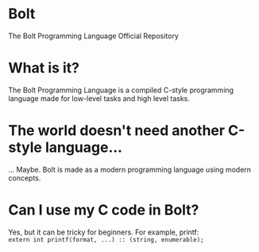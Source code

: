 # Bolt
The Bolt Programming Language Official Repository

# What is it?
The Bolt Programming Language is a compiled C-style programming language made for low-level tasks and high level tasks.

# The world doesn't need another C-style language...
... Maybe. Bolt is made as a modern programming language using modern concepts.

# Can I use my C code in Bolt?
Yes, but it can be tricky for beginners. For example, printf:<br/>
`extern int printf(format, ...) :: (string, enumerable);`
